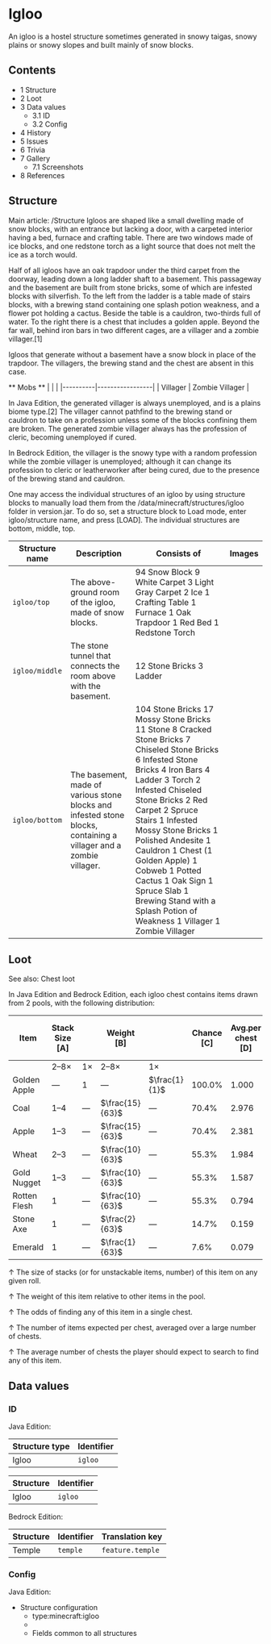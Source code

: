 # Igloo
An igloo is a hostel structure sometimes generated in snowy taigas, snowy plains or snowy slopes and built mainly of snow blocks.

## Contents
- 1 Structure
- 2 Loot
- 3 Data values
	- 3.1 ID
	- 3.2 Config
- 4 History
- 5 Issues
- 6 Trivia
- 7 Gallery
	- 7.1 Screenshots
- 8 References

## Structure
Main article: /Structure
Igloos are shaped like a small dwelling made of snow blocks, with an entrance but lacking a door, with a carpeted interior having a bed, furnace and crafting table. There are two windows made of ice blocks, and one redstone torch as a light source that does not melt the ice as a torch would.

Half of all igloos have an oak trapdoor under the third carpet from the doorway, leading down a long ladder shaft to a basement. This passageway and the basement are built from stone bricks, some of which are infested blocks with silverfish. To the left from the ladder is a table made of stairs blocks, with a brewing stand containing one splash potion weakness, and a flower pot holding a cactus. Beside the table is a cauldron, two-thirds full of water. To the right there is a chest that includes a golden apple. Beyond the far wall, behind iron bars in two different cages, are a villager and a zombie villager.[1]

Igloos that generate without a basement have a snow block in place of the trapdoor. The villagers, the brewing stand and the chest are absent in this case.

** Mobs **
|          |                 |
|----------|-----------------|
| Villager | Zombie Villager |

In Java Edition, the generated villager is always unemployed, and is a plains biome type.[2] The villager cannot pathfind to the brewing stand or cauldron to take on a profession unless some of the blocks confining them are broken. The generated zombie villager always has the profession of cleric, becoming unemployed if cured.

In Bedrock Edition, the villager is the snowy type with a random profession while the zombie villager is unemployed; although it can change its profession to cleric or leatherworker after being cured, due to the presence of the brewing stand and cauldron.

One may access the individual structures of an igloo by using structure blocks to manually load them from the /data/minecraft/structures/igloo folder in version.jar. To do so, set a structure block to Load mode, enter igloo/structure name, and press [LOAD].  The individual structures are bottom, middle, top.

| Structure name | Description                                                                                                        | Consists of                                                                                                                                                                                                                                                                                                                                                                                                                             | Images |
|----------------|--------------------------------------------------------------------------------------------------------------------|-----------------------------------------------------------------------------------------------------------------------------------------------------------------------------------------------------------------------------------------------------------------------------------------------------------------------------------------------------------------------------------------------------------------------------------------|--------|
| `igloo/top`    | The above-ground room of the igloo, made of snow blocks.                                                           | 94 Snow Block 9 White Carpet 3 Light Gray Carpet 2 Ice 1 Crafting Table 1 Furnace 1 Oak Trapdoor 1 Red Bed 1 Redstone Torch                                                                                                                                                                                                                                                                                                             |        |
| `igloo/middle` | The stone tunnel that connects the room above with the basement.                                                   | 12 Stone Bricks 3 Ladder                                                                                                                                                                                                                                                                                                                                                                                                                |        |
| `igloo/bottom` | The basement, made of various stone blocks and infested stone blocks, containing a villager and a zombie villager. | 104 Stone Bricks 17 Mossy Stone Bricks 11 Stone 8 Cracked Stone Bricks 7 Chiseled Stone Bricks 6 Infested Stone Bricks 4 Iron Bars 4 Ladder 3 Torch 2 Infested Chiseled Stone Bricks 2 Red Carpet 2 Spruce Stairs 1 Infested Mossy Stone Bricks 1 Polished Andesite 1 Cauldron 1 Chest (1 Golden Apple) 1 Cobweb 1 Potted Cactus 1 Oak Sign 1 Spruce Slab 1 Brewing Stand with a Splash Potion of Weakness 1 Villager 1 Zombie Villager |        |

## Loot
See also: Chest loot

In Java Edition and Bedrock Edition, each igloo chest contains  items drawn from 2 pools,  with the following distribution: 

| Item         | Stack Size  [A] |    | Weight   [B]    |               | Chance   [C] | Avg.per chest   [D] | Avg. # cheststo search   [E] |
|--------------|-----------------|----|-----------------|---------------|--------------|---------------------|------------------------------|
|              | 2–8×            | 1× | 2–8×            | 1×            |              |                     |                              |
| Golden Apple | —               | 1  | —               | $\frac{1}{1}$ | 100.0%       | 1.000               | 1.0                          |
| Coal         | 1–4             | —  | $\frac{15}{63}$ | —             | 70.4%        | 2.976               | 1.4                          |
| Apple        | 1–3             | —  | $\frac{15}{63}$ | —             | 70.4%        | 2.381               | 1.4                          |
| Wheat        | 2–3             | —  | $\frac{10}{63}$ | —             | 55.3%        | 1.984               | 1.8                          |
| Gold Nugget  | 1–3             | —  | $\frac{10}{63}$ | —             | 55.3%        | 1.587               | 1.8                          |
| Rotten Flesh | 1               | —  | $\frac{10}{63}$ | —             | 55.3%        | 0.794               | 1.8                          |
| Stone Axe    | 1               | —  | $\frac{2}{63}$  | —             | 14.7%        | 0.159               | 6.8                          |
| Emerald      | 1               | —  | $\frac{1}{63}$  | —             | 7.6%         | 0.079               | 13.1                         |



↑ The size of stacks (or for unstackable items, number) of this item on any given roll.

↑ The weight of this item relative to other items in the pool.

↑ The odds of finding any of this item in a single chest.

↑ The number of items expected per chest, averaged over a large number of chests.

↑ The average number of chests the player should expect to search to find any of this item.



## Data values
### ID
Java Edition:

| Structure type | Identifier |
|----------------|------------|
| Igloo          | `igloo`    |

| Structure | Identifier |
|-----------|------------|
| Igloo     | `igloo`    |

Bedrock Edition:

| Structure | Identifier | Translation key  |
|-----------|------------|------------------|
| Temple    | `temple`   | `feature.temple` |

### Config
Java Edition:

- Structure configuration
	- type:minecraft:igloo
	- 
	- Fields common to all structures

